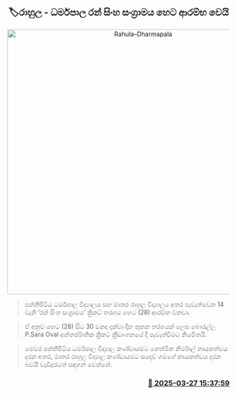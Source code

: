 <p align='center'><b><h2 align='center' title='Rahula–Dharmapala 'Golden Lion' Cricket Encounter Begins Tomorrow'>🏷රාහුල - ධර්මපාල රන් සිංහ සංග්‍රාමය හෙට ආරම්භ වෙයි</h2></b></p>
<p align='center'><img src='https://helakuru.sgp1.cdn.digitaloceanspaces.com/esana/images/lib/battle-of-golden-lions.jpg' width='600' alt='Rahula–Dharmapala 'Golden Lion' Cricket Encounter Begins Tomorrow'></p>

> පන්නිපිටිය ධර්මපාල විද්‍යාලය සහ මාතර රාහුල විද්‍යාලය අතර පැවැත්වෙන 14 වැනි ‘රන් සිංහ සංග්‍රාමය’ ක්‍රිකට් තරගය හෙට (28) ආරම්භ වනවා.

> ඒ අනුව හෙට (28) සිට 30 වනදා දක්වා දින තුනක තරගයක් ලෙස බොරැල්ල P.Sara Oval අන්තර්ජාතික ක්‍රිකට් ක්‍රීඩාංගනයේ දී පැවැත්වීමට නියමිතයි.

> මෙවර පන්නිපිටිය ධර්මපාල විද්‍යාල කණ්ඩායමට නෙත්මින නිර්මාල් නායකත්වය දරන අතර, මාතර රාහුල විද්‍යාල කණ්ඩායමට සදෙව් ගමගේ නායකත්වය දරන බවයි වැඩිදුරටත් සඳහන් වෙන්නේ.



<h3 align='right'><a href='https://www.helakuru.lk/esana/p/108701/'>📅 2025-03-27 15:37:59</a></h3>
